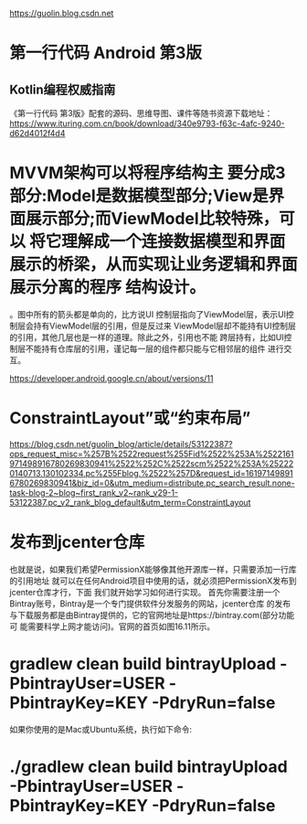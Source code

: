 https://guolin.blog.csdn.net

# 第一行代码 Android 第3版

## Kotlin编程权威指南

《第一行代码 第3版》配套的源码、思维导图、课件等随书资源下载地址：https://www.ituring.com.cn/book/download/340e9793-f63c-4afc-9240-d62d4012f4d4

# MVVM架构可以将程序结构主 要分成3部分:Model是数据模型部分;View是界面展示部分;而ViewModel比较特殊，可以 将它理解成一个连接数据模型和界面展示的桥梁，从而实现让业务逻辑和界面展示分离的程序 结构设计。

。图中所有的箭头都是单向的，比方说UI 控制层指向了ViewModel层，表示UI控制层会持有ViewModel层的引用，但是反过来 ViewModel层却不能持有UI控制层的引用，其他几层也是一样的道理。除此之外，引用也不能 跨层持有，比如UI控制层不能持有仓库层的引用，谨记每一层的组件都只能与它相邻层的组件 进行交互。



https://developer.android.google.cn/about/versions/11

# ConstraintLayout”或“约束布局”
https://blog.csdn.net/guolin_blog/article/details/53122387?ops_request_misc=%257B%2522request%255Fid%2522%253A%2522161971498916780269830941%2522%252C%2522scm%2522%253A%252220140713.130102334.pc%255Fblog.%2522%257D&request_id=161971498916780269830941&biz_id=0&utm_medium=distribute.pc_search_result.none-task-blog-2~blog~first_rank_v2~rank_v29-1-53122387.pc_v2_rank_blog_default&utm_term=ConstraintLayout

# 发布到jcenter仓库
也就是说，如果我们希望PermissionX能够像其他开源库一样，只需要添加一行库的引用地址 就可以在任何Android项目中使用的话，就必须把PermissionX发布到jcenter仓库才行，下面 我们就开始学习如何进行实现。
首先你需要注册一个Bintray账号，Bintray是一个专门提供软件分发服务的网站，jcenter仓库 的发布与下载服务都是由Bintray提供的，它的官网地址是https://bintray.com(部分功能可 能需要科学上网才能访问)。官网的首页如图16.11所示。

# gradlew clean build bintrayUpload -PbintrayUser=USER -PbintrayKey=KEY -PdryRun=false
如果你使用的是Mac或Ubuntu系统，执行如下命令:

# ./gradlew clean build bintrayUpload -PbintrayUser=USER -PbintrayKey=KEY -PdryRun=false
